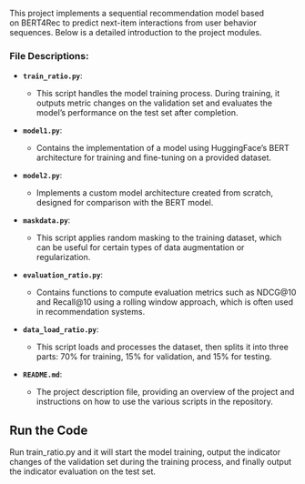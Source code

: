 This project implements a sequential recommendation model based on BERT4Rec to predict next-item interactions from user behavior sequences. Below is a detailed introduction to the project modules.

### File Descriptions:

- **`train_ratio.py`**: 
  - This script handles the model training process. During training, it outputs metric changes on the validation set and evaluates the model’s performance on the test set after completion.

- **`model1.py`**: 
  - Contains the implementation of a model using HuggingFace’s BERT architecture for training and fine-tuning on a provided dataset.

- **`model2.py`**: 
  - Implements a custom model architecture created from scratch, designed for comparison with the BERT model.

- **`maskdata.py`**: 
  - This script applies random masking to the training dataset, which can be useful for certain types of data augmentation or regularization.

- **`evaluation_ratio.py`**: 
  - Contains functions to compute evaluation metrics such as NDCG@10 and Recall@10 using a rolling window approach, which is often used in recommendation systems.

- **`data_load_ratio.py`**: 
  - This script loads and processes the dataset, then splits it into three parts: 70% for training, 15% for validation, and 15% for testing.

- **`README.md`**: 
  - The project description file, providing an overview of the project and instructions on how to use the various scripts in the repository.

## Run the Code
Run train_ratio.py and it will start the model training, output the indicator changes of the validation set during the training process, and finally output the indicator evaluation on the test set.
